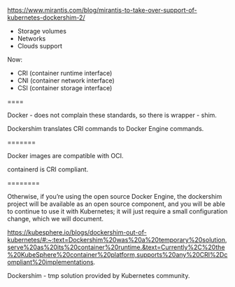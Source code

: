 https://www.mirantis.com/blog/mirantis-to-take-over-support-of-kubernetes-dockershim-2/

* Storage volumes
* Networks
* Clouds support


Now:
* CRI (container runtime interface)
* CNI (container network interface)
* CSI (container storage interface)

====

Docker - does not complain these standards, so there is wrapper - shim.

Dockershim translates CRI commands to Docker Engine commands.

=======

Docker images are compatible with OCI.

containerd is CRI compliant.

========

Otherwise, if you’re using the open source Docker Engine, the dockershim project will
be available as an open source component,
and you will be able to continue to use it with Kubernetes;
it will just require a small configuration change, which we will document.

https://kubesphere.io/blogs/dockershim-out-of-kubernetes/#:~:text=Dockershim%20was%20a%20temporary%20solution,serve%20as%20its%20container%20runtime.&text=Currently%2C%20the%20KubeSphere%20container%20platform,supports%20any%20CRI%2Dcompliant%20implementations.

Dockershim - tmp solution provided by Kubernetes community.



